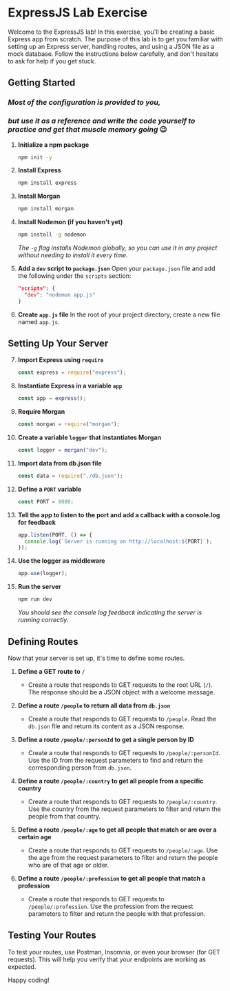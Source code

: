 # ExpressJS Lab Exercise

Welcome to the ExpressJS lab! In this exercise, you'll be creating a basic Express app from scratch. The purpose of this lab is to get you familiar with setting up an Express server, handling routes, and using a JSON file as a mock database. Follow the instructions below carefully, and don't hesitate to ask for help if you get stuck.

## Getting Started

### _Most of the configuration is provided to you,_

### _but use it as a reference and write the code yourself to practice and get that muscle memory going_ 😉

1. **Initialize a npm package**

   ```sh
   npm init -y
   ```

2. **Install Express**

   ```sh
   npm install express
   ```

3. **Install Morgan**

   ```sh
   npm install morgan
   ```

4. **Install Nodemon (if you haven't yet)**

   ```sh
   npm install -g nodemon
   ```

   _The `-g` flag installs Nodemon globally, so you can use it in any project without needing to install it every time._

5. **Add a `dev` script to `package.json`**
   Open your `package.json` file and add the following under the `scripts` section:

   ```json
   "scripts": {
     "dev": "nodemon app.js"
   }
   ```

6. **Create `app.js` file**
   In the root of your project directory, create a new file named `app.js`.

## Setting Up Your Server

7. **Import Express using `require`**

   ```js
   const express = require("express");
   ```

8. **Instantiate Express in a variable `app`**

   ```js
   const app = express();
   ```

9. **Require Morgan**

   ```js
   const morgan = require("morgan");
   ```

10. **Create a variable `logger` that instantiates Morgan**

    ```js
    const logger = morgan("dev");
    ```

11. **Import data from db.json file**

    ```js
    const data = require("./db.json");
    ```

12. **Define a `PORT` variable**

    ```js
    const PORT = 8080;
    ```

13. **Tell the app to listen to the port and add a callback with a console.log for feedback**

    ```js
    app.listen(PORT, () => {
      console.log(`Server is running on http://localhost:${PORT}`);
    });
    ```

14. **Use the logger as middleware**

    ```js
    app.use(logger);
    ```

15. **Run the server**
    ```sh
    npm run dev
    ```
    _You should see the console log feedback indicating the server is running correctly._

## Defining Routes

Now that your server is set up, it's time to define some routes.

1. **Define a GET route to `/`**

   - Create a route that responds to GET requests to the root URL (`/`). The response should be a JSON object with a welcome message.

2. **Define a route `/people` to return all data from `db.json`**

   - Create a route that responds to GET requests to `/people`. Read the `db.json` file and return its content as a JSON response.

3. **Define a route `/people/:personId` to get a single person by ID**

   - Create a route that responds to GET requests to `/people/:personId`. Use the ID from the request parameters to find and return the corresponding person from `db.json`.

4. **Define a route `/people/:country` to get all people from a specific country**

   - Create a route that responds to GET requests to `/people/:country`. Use the country from the request parameters to filter and return the people from that country.

5. **Define a route `/people/:age` to get all people that match or are over a certain age**

   - Create a route that responds to GET requests to `/people/:age`. Use the age from the request parameters to filter and return the people who are of that age or older.

6. **Define a route `/people/:profession` to get all people that match a profession**
   - Create a route that responds to GET requests to `/people/:profession`. Use the profession from the request parameters to filter and return the people with that profession.

## Testing Your Routes

To test your routes, use Postman, Insomnia, or even your browser (for GET requests). This will help you verify that your endpoints are working as expected.

Happy coding!
